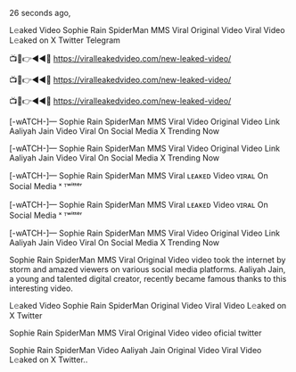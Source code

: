 26 seconds ago,

L𝚎aked Video Sophie Rain SpiderMan MMS Viral Original Video Viral Video L𝚎aked on X Twitter Telegram


📺📱👉◄◄🔴  https://viralleakedvideo.com/new-leaked-video/

📺📱👉◄◄🔴  https://viralleakedvideo.com/new-leaked-video/

📺📱👉◄◄🔴  https://viralleakedvideo.com/new-leaked-video/

[-wATCH-]— Sophie Rain SpiderMan MMS Viral Video Original Video Link Aaliyah Jain Video Viral On Social Media X Trending Now

[-wATCH-]— Sophie Rain SpiderMan MMS Viral Video Original Video Link Aaliyah Jain Video Viral On Social Media X Trending Now

[-wATCH-]— Sophie Rain SpiderMan MMS Viral ʟᴇᴀᴋᴇᴅ Video ᴠɪʀᴀʟ On Social Media ˣ ᵀʷⁱᵗᵗᵉʳ

[-wATCH-]— Sophie Rain SpiderMan MMS Viral ʟᴇᴀᴋᴇᴅ Video ᴠɪʀᴀʟ On Social Media ˣ ᵀʷⁱᵗᵗᵉʳ

[-wATCH-]— Sophie Rain SpiderMan MMS Viral Video Original Video Link Aaliyah Jain Video Viral On Social Media X Trending Now

Sophie Rain SpiderMan MMS Viral Original Video video took the internet by storm and amazed viewers on various social media platforms. Aaliyah Jain, a young and talented digital creator, recently became famous thanks to this interesting video.

L𝚎aked Video Sophie Rain SpiderMan Original Video Viral Video L𝚎aked on X Twitter

Sophie Rain SpiderMan MMS Viral Original Video video oficial twitter

Sophie Rain SpiderMan Video Aaliyah Jain Original Video Viral Video L𝚎aked on X Twitter..
